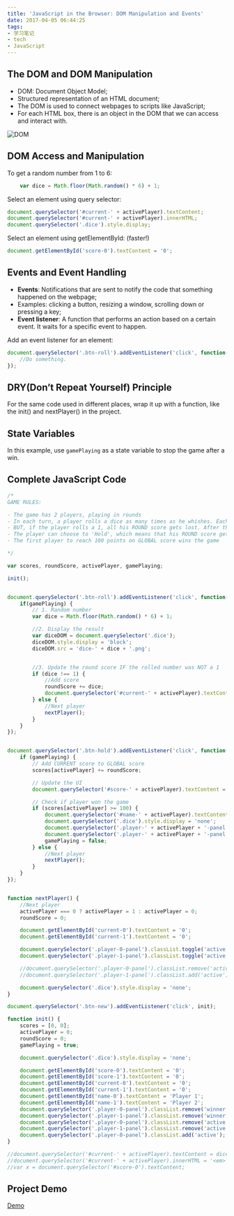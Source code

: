 ```yaml
---
title: 'JavaScript in the Browser: DOM Manipulation and Events'
date: 2017-04-05 06:44:25
tags:
- 学习笔记
- tech
- JavaScript
---
```


## The DOM and DOM Manipulation
- DOM: Document Object Model;
- Structured representation of an HTML document;
- The DOM is used to connect webpages to scripts like JavaScript;
- For each HTML box, there is an object in the DOM that we can access and interact with.

![DOM](https://lh3.googleusercontent.com/opF1GsIL8wI2VAPukMjRs_qVBbUa2SFB7IcszMYq4Y4Rhm31n4gtbs1dJZAwrziMJS4-wQn4OxbYBzN3_jLw8J7Fi4XG43rFJSnO6s1ODZG9r1vRMGqLybAWUzggx4lbGhzPJy_NZ6iwhv29W8Ko0mk-im0KsEg0ChQOH9Haxup8w-jkv2mRGqUQy01uUcWsEWU1SjMge3SqI3giiUh-0j9l2OVf8BDW6rKY6yvWyqeTdOYHnVma0D9MCuFcmJCInlpOAtaTXiiRkRJNuZAoVeOvSN0GsblKPvxS_lsoiJiA4WEnq-Y73Ud2OtGlC-_m0iE67Atr1i5Skm1x0kIVy-jpGxPFj0RKiVGlha2saK9izFfFK5-a0KSg_W0DxfjESVcSboe4xZO5JMeHdb6RnZIugIFRi2Q_UHxQtuqw5s3R7LXXRdQktEidCrIz3QnFGMm4D07Lx6fO6jKflunl30_do5_0aaOaitVKy_AV5EEc-luK8X5EAPyB8PzuWQaT_6rfdK7TbuRuob3JmrFzvBmxglZjxb6tY-LACSogxScpISC5MoYyUEP9HIzOkt-LprxJ0R19VN01FEyTrkpEU7TbX0D0qQwEDDGxb8tSnTBpdzUwzDfHUNMJijQjxlnfQ1HL8knMIyhz0ZPQoAmcrpARr1W9N9N5UkVMpv_kMQ=w1192-h1019-no)

## DOM Access and Manipulation
To get a random number from 1 to 6:
```javaScript
	var dice = Math.floor(Math.random() * 6) + 1;
```

Select an element using query selector:
```javaScript
document.querySelector('#current-' + activePlayer).textContent;
document.querySelector('#current-' + activePlayer).innerHTML;
document.querySelector('.dice').style.display;
```

Select an element using getElementById: (faster!)
```javaScript
document.getElementById('score-0').textContent = '0';
```

## Events and Event Handling
- **Events**: Notifications that are sent to notify the code that something happened on the webpage;
- Examples: clicking a button, resizing a window, scrolling down or pressing a key;
- **Event listener**: A function that performs an action based on a certain event. It waits for a specific event to happen.

Add an event listener for an element:
```javaScript
document.querySelector('.btn-roll').addEventListener('click', function() { //An anonymous function, which does not have a name, and can not be used elsewhere.
	//Do something.
});

```

## DRY(Don’t Repeat Yourself) Principle
For the same code used in different places, wrap it up with a function, like the init() and nextPlayer() in the project.

## State Variables
In this example, use `gamePlaying` as a state variable to stop the game after a win.

## Complete JavaScript Code
```javaScript
/*
GAME RULES:

- The game has 2 players, playing in rounds
- In each turn, a player rolls a dice as many times as he whishes. Each result get added to his ROUND score
- BUT, if the player rolls a 1, all his ROUND score gets lost. After that, it's the next player's turn
- The player can choose to 'Hold', which means that his ROUND score gets added to his GLBAL score. After that, it's the next player's turn
- The first player to reach 100 points on GLOBAL score wins the game

*/

var scores, roundScore, activePlayer, gamePlaying;

init();


document.querySelector('.btn-roll').addEventListener('click', function() {
    if(gamePlaying) {
        // 1. Random number
        var dice = Math.floor(Math.random() * 6) + 1;

        //2. Display the result
        var diceDOM = document.querySelector('.dice');
        diceDOM.style.display = 'block';
        diceDOM.src = 'dice-' + dice + '.png';


        //3. Update the round score IF the rolled number was NOT a 1
        if (dice !== 1) {
            //Add score
            roundScore += dice;
            document.querySelector('#current-' + activePlayer).textContent = roundScore;
        } else {
            //Next player
            nextPlayer();
        }
    }    
});


document.querySelector('.btn-hold').addEventListener('click', function() {
    if (gamePlaying) {
        // Add CURRENT score to GLOBAL score
        scores[activePlayer] += roundScore;

        // Update the UI
        document.querySelector('#score-' + activePlayer).textContent = scores[activePlayer];

        // Check if player won the game
        if (scores[activePlayer] >= 100) {
            document.querySelector('#name-' + activePlayer).textContent = 'Winner!';
            document.querySelector('.dice').style.display = 'none';
            document.querySelector('.player-' + activePlayer + '-panel').classList.add('winner');
            document.querySelector('.player-' + activePlayer + '-panel').classList.remove('active');
            gamePlaying = false;
        } else {
            //Next player
            nextPlayer();
        }
    }
});


function nextPlayer() {
    //Next player
    activePlayer === 0 ? activePlayer = 1 : activePlayer = 0;
    roundScore = 0;

    document.getElementById('current-0').textContent = '0';
    document.getElementById('current-1').textContent = '0';

    document.querySelector('.player-0-panel').classList.toggle('active');
    document.querySelector('.player-1-panel').classList.toggle('active');

    //document.querySelector('.player-0-panel').classList.remove('active');
    //document.querySelector('.player-1-panel').classList.add('active');

    document.querySelector('.dice').style.display = 'none';
}

document.querySelector('.btn-new').addEventListener('click', init);

function init() {
    scores = [0, 0];
    activePlayer = 0;
    roundScore = 0;
    gamePlaying = true;

    document.querySelector('.dice').style.display = 'none';

    document.getElementById('score-0').textContent = '0';
    document.getElementById('score-1').textContent = '0';
    document.getElementById('current-0').textContent = '0';
    document.getElementById('current-1').textContent = '0';
    document.getElementById('name-0').textContent = 'Player 1';
    document.getElementById('name-1').textContent = 'Player 2';
    document.querySelector('.player-0-panel').classList.remove('winner');
    document.querySelector('.player-1-panel').classList.remove('winner');
    document.querySelector('.player-0-panel').classList.remove('active');
    document.querySelector('.player-1-panel').classList.remove('active');
    document.querySelector('.player-0-panel').classList.add('active');
}

//document.querySelector('#current-' + activePlayer).textContent = dice;
//document.querySelector('#current-' + activePlayer).innerHTML = '<em>' + dice + '</em>';
//var x = document.querySelector('#score-0').textContent;

```

## Project Demo
[Demo](http://dannyzhang.run/projects/pigGame)
